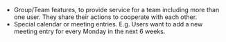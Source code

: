 * Group/Team features, to provide service for a team including more than one user. They share their actions to cooperate with each other. 
* Special calendar or meeting entries. E.g. Users want to add a new meeting entry for every Monday in the next 6 weeks.